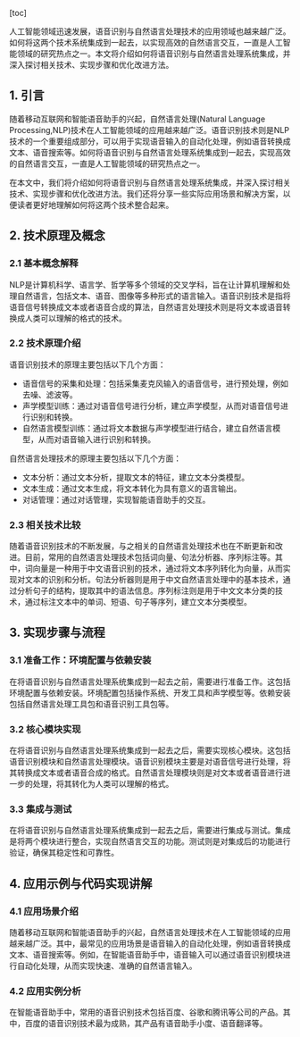 
[toc]                    
                
                
人工智能领域迅速发展，语音识别与自然语言处理技术的应用领域也越来越广泛。如何将这两个技术系统集成到一起去，以实现高效的自然语言交互，一直是人工智能领域的研究热点之一。本文将介绍如何将语音识别与自然语言处理系统集成，并深入探讨相关技术、实现步骤和优化改进方法。

## 1. 引言

随着移动互联网和智能语音助手的兴起，自然语言处理(Natural Language Processing,NLP)技术在人工智能领域的应用越来越广泛。语音识别技术则是NLP技术的一个重要组成部分，可以用于实现语音输入的自动化处理，例如语音转换成文本、语音搜索等。如何将语音识别与自然语言处理系统集成到一起去，实现高效的自然语言交互，一直是人工智能领域的研究热点之一。

在本文中，我们将介绍如何将语音识别与自然语言处理系统集成，并深入探讨相关技术、实现步骤和优化改进方法。我们还将分享一些实际应用场景和解决方案，以便读者更好地理解如何将这两个技术整合起来。

## 2. 技术原理及概念

### 2.1 基本概念解释

NLP是计算机科学、语言学、哲学等多个领域的交叉学科，旨在让计算机理解和处理自然语言，包括文本、语音、图像等多种形式的语言输入。语音识别技术是指将语音信号转换成文本或者语音合成的算法，自然语言处理技术则是将文本或语音转换成人类可以理解的格式的技术。

### 2.2 技术原理介绍

语音识别技术的原理主要包括以下几个方面：

- 语音信号的采集和处理：包括采集麦克风输入的语音信号，进行预处理，例如去噪、滤波等。
- 声学模型训练：通过对语音信号进行分析，建立声学模型，从而对语音信号进行识别和转换。
- 自然语言模型训练：通过将文本数据与声学模型进行结合，建立自然语言模型，从而对语音输入进行识别和转换。

自然语言处理技术的原理主要包括以下几个方面：

- 文本分析：通过文本分析，提取文本的特征，建立文本分类模型。
- 文本生成：通过文本生成，将文本转化为具有意义的语言输出。
- 对话管理：通过对话管理，实现智能语音助手的交互。

### 2.3 相关技术比较

随着语音识别技术的不断发展，与之相关的自然语言处理技术也在不断更新和改进。目前，常用的自然语言处理技术包括词向量、句法分析器、序列标注等。其中，词向量是一种用于中文语音识别的技术，通过将文本序列转化为向量，从而实现对文本的识别和分析。句法分析器则是用于中文自然语言处理中的基本技术，通过分析句子的结构，提取其中的语法信息。序列标注则是用于中文文本分类的技术，通过标注文本中的单词、短语、句子等序列，建立文本分类模型。

## 3. 实现步骤与流程

### 3.1 准备工作：环境配置与依赖安装

在将语音识别与自然语言处理系统集成到一起去之前，需要进行准备工作。这包括环境配置与依赖安装。环境配置包括操作系统、开发工具和声学模型等。依赖安装包括自然语言处理工具包和语音识别工具包等。

### 3.2 核心模块实现

在将语音识别与自然语言处理系统集成到一起去之后，需要实现核心模块。这包括语音识别模块和自然语言处理模块。语音识别模块主要是对语音信号进行处理，将其转换成文本或者语音合成的格式。自然语言处理模块则是对文本或者语音进行进一步的处理，将其转化为人类可以理解的格式。

### 3.3 集成与测试

在将语音识别与自然语言处理系统集成到一起去之后，需要进行集成与测试。集成是将两个模块进行整合，实现自然语言交互的功能。测试则是对集成后的功能进行验证，确保其稳定性和可靠性。

## 4. 应用示例与代码实现讲解

### 4.1 应用场景介绍

随着移动互联网和智能语音助手的兴起，自然语言处理技术在人工智能领域的应用越来越广泛。其中，最常见的应用场景是语音输入的自动化处理，例如语音转换成文本、语音搜索等。例如，在智能语音助手中，语音输入可以通过语音识别模块进行自动化处理，从而实现快速、准确的自然语言输入。

### 4.2 应用实例分析

在智能语音助手中，常用的语音识别技术包括百度、谷歌和腾讯等公司的产品。其中，百度的语音识别技术最为成熟，其产品有语音助手小度、语音翻译等。

